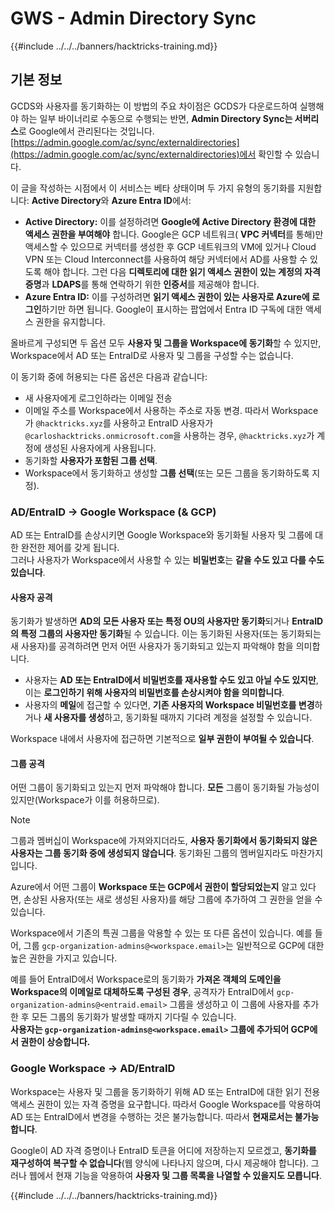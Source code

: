 # GWS - Admin Directory Sync

{{#include ../../../banners/hacktricks-training.md}}

## 기본 정보

GCDS와 사용자를 동기화하는 이 방법의 주요 차이점은 GCDS가 다운로드하여 실행해야 하는 일부 바이너리로 수동으로 수행되는 반면, **Admin Directory Sync는 서버리스**로 Google에서 관리된다는 것입니다. [https://admin.google.com/ac/sync/externaldirectories](https://admin.google.com/ac/sync/externaldirectories)에서 확인할 수 있습니다.

이 글을 작성하는 시점에서 이 서비스는 베타 상태이며 두 가지 유형의 동기화를 지원합니다: **Active Directory**와 **Azure Entra ID**에서:

- **Active Directory:** 이를 설정하려면 **Google에 Active Directory 환경에 대한 액세스 권한을 부여해야** 합니다. Google은 GCP 네트워크( **VPC 커넥터**를 통해)만 액세스할 수 있으므로 커넥터를 생성한 후 GCP 네트워크의 VM에 있거나 Cloud VPN 또는 Cloud Interconnect를 사용하여 해당 커넥터에서 AD를 사용할 수 있도록 해야 합니다. 그런 다음 **디렉토리에 대한 읽기 액세스 권한이 있는 계정의 자격 증명**과 **LDAPS**를 통해 연락하기 위한 **인증서**를 제공해야 합니다.
- **Azure Entra ID:** 이를 구성하려면 **읽기 액세스 권한이 있는 사용자로 Azure에 로그인**하기만 하면 됩니다. Google이 표시하는 팝업에서 Entra ID 구독에 대한 액세스 권한을 유지합니다.

올바르게 구성되면 두 옵션 모두 **사용자 및 그룹을 Workspace에 동기화**할 수 있지만, Workspace에서 AD 또는 EntraID로 사용자 및 그룹을 구성할 수는 없습니다.

이 동기화 중에 허용되는 다른 옵션은 다음과 같습니다:

- 새 사용자에게 로그인하라는 이메일 전송
- 이메일 주소를 Workspace에서 사용하는 주소로 자동 변경. 따라서 Workspace가 `@hacktricks.xyz`를 사용하고 EntraID 사용자가 `@carloshacktricks.onmicrosoft.com`을 사용하는 경우, `@hacktricks.xyz`가 계정에 생성된 사용자에게 사용됩니다.
- 동기화할 **사용자가 포함된 그룹 선택**.
- Workspace에서 동기화하고 생성할 **그룹 선택**(또는 모든 그룹을 동기화하도록 지정).

### AD/EntraID -> Google Workspace (& GCP)

AD 또는 EntraID를 손상시키면 Google Workspace와 동기화될 사용자 및 그룹에 대한 완전한 제어를 갖게 됩니다.\
그러나 사용자가 Workspace에서 사용할 수 있는 **비밀번호**는 **같을 수도 있고 다를 수도 있습니다**.

#### 사용자 공격

동기화가 발생하면 **AD의 모든 사용자 또는 특정 OU의 사용자만 동기화**되거나 **EntraID의 특정 그룹의 사용자만 동기화**될 수 있습니다. 이는 동기화된 사용자(또는 동기화되는 새 사용자)를 공격하려면 먼저 어떤 사용자가 동기화되고 있는지 파악해야 함을 의미합니다.

- 사용자는 **AD 또는 EntraID에서 비밀번호를 재사용할 수도 있고 아닐 수도 있지만**, 이는 **로그인하기 위해 사용자의 비밀번호를 손상시켜야 함을 의미합니다**.
- 사용자의 **메일**에 접근할 수 있다면, **기존 사용자의 Workspace 비밀번호를 변경**하거나 **새 사용자를 생성**하고, 동기화될 때까지 기다려 계정을 설정할 수 있습니다.

Workspace 내에서 사용자에 접근하면 기본적으로 **일부 권한이 부여될 수 있습니다**.

#### 그룹 공격

어떤 그룹이 동기화되고 있는지 먼저 파악해야 합니다. **모든** 그룹이 동기화될 가능성이 있지만(Workspace가 이를 허용하므로).

> [!NOTE]
> 그룹과 멤버십이 Workspace에 가져와지더라도, **사용자 동기화에서 동기화되지 않은 사용자는 그룹 동기화 중에 생성되지 않습니다**. 동기화된 그룹의 멤버일지라도 마찬가지입니다.

Azure에서 어떤 그룹이 **Workspace 또는 GCP에서 권한이 할당되었는지** 알고 있다면, 손상된 사용자(또는 새로 생성된 사용자)를 해당 그룹에 추가하여 그 권한을 얻을 수 있습니다.

Workspace에서 기존의 특권 그룹을 악용할 수 있는 또 다른 옵션이 있습니다. 예를 들어, 그룹 `gcp-organization-admins@<workspace.email>`는 일반적으로 GCP에 대한 높은 권한을 가지고 있습니다.

예를 들어 EntraID에서 Workspace로의 동기화가 **가져온 객체의 도메인을 Workspace의 이메일로 대체하도록 구성된 경우**, 공격자가 EntraID에서 `gcp-organization-admins@<entraid.email>` 그룹을 생성하고 이 그룹에 사용자를 추가한 후 모든 그룹의 동기화가 발생할 때까지 기다릴 수 있습니다.\
**사용자는 `gcp-organization-admins@<workspace.email>` 그룹에 추가되어 GCP에서 권한이 상승합니다.**

### Google Workspace -> AD/EntraID

Workspace는 사용자 및 그룹을 동기화하기 위해 AD 또는 EntraID에 대한 읽기 전용 액세스 권한이 있는 자격 증명을 요구합니다. 따라서 Google Workspace를 악용하여 AD 또는 EntraID에서 변경을 수행하는 것은 불가능합니다. 따라서 **현재로서는 불가능합니다**.

Google이 AD 자격 증명이나 EntraID 토큰을 어디에 저장하는지 모르겠고, **동기화를 재구성하여 복구할 수 없습니다**(웹 양식에 나타나지 않으며, 다시 제공해야 합니다). 그러나 웹에서 현재 기능을 악용하여 **사용자 및 그룹 목록을 나열할 수 있을지도 모릅니다**.

{{#include ../../../banners/hacktricks-training.md}}

